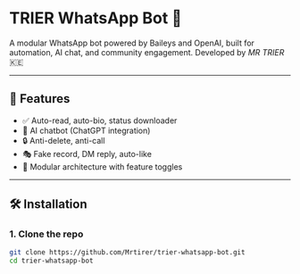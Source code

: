 # TRIER WhatsApp Bot 🤖

A modular WhatsApp bot powered by Baileys and OpenAI, built for automation, AI chat, and community engagement. Developed by *MR TRIER* 🇰🇪

---

## 🚀 Features

- ✅ Auto-read, auto-bio, status downloader
- 💬 AI chatbot (ChatGPT integration)
- 🔒 Anti-delete, anti-call
- 🎭 Fake record, DM reply, auto-like
- 🧩 Modular architecture with feature toggles

---

## 🛠 Installation

### 1. Clone the repo
```bash
git clone https://github.com/Mrtirer/trier-whatsapp-bot.git
cd trier-whatsapp-bot
